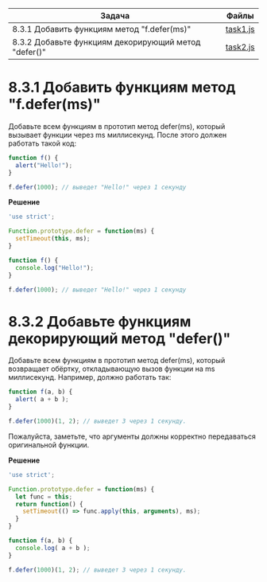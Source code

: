 | Задача | Файлы |
| --- | --- |
| 8.3.1 Добавить функциям метод "f.defer(ms)" | [task1.js](task1.js) |
| 8.3.2 Добавьте функциям декорирующий метод "defer()" | [task2.js](task2.js) |

# 8.3.1 Добавить функциям метод "f.defer(ms)"
Добавьте всем функциям в прототип метод defer(ms), который вызывает функции через ms миллисекунд.
После этого должен работать такой код:
```javascript
function f() {
  alert("Hello!");
}

f.defer(1000); // выведет "Hello!" через 1 секунду
```

**Решение**
```javascript
'use strict';

Function.prototype.defer = function(ms) {
  setTimeout(this, ms);
}

function f() {
  console.log("Hello!");
}

f.defer(1000); // выведет "Hello!" через 1 секунду
```

# 8.3.2 Добавьте функциям декорирующий метод "defer()"
Добавьте всем функциям в прототип метод defer(ms), который возвращает обёртку, откладывающую вызов функции на ms миллисекунд.
Например, должно работать так:
```javascript
function f(a, b) {
  alert( a + b );
}

f.defer(1000)(1, 2); // выведет 3 через 1 секунду.
```
Пожалуйста, заметьте, что аргументы должны корректно передаваться оригинальной функции.

**Решение**
```javascript
'use strict';

Function.prototype.defer = function(ms) {
  let func = this;
  return function() {
    setTimeout(() => func.apply(this, arguments), ms);
  }
}

function f(a, b) {
  console.log( a + b );
}

f.defer(1000)(1, 2); // выведет 3 через 1 секунду.
```

